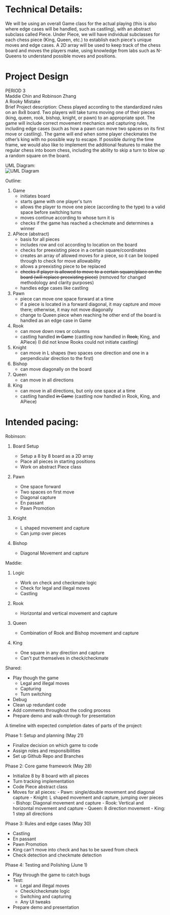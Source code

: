 
# Technical Details:

We will be using an overall Game class for the actual playing (this is also where edge cases will
be handled, such as castling), with an abstract subclass called Piece. Under Piece,
we will have individual subclasses for each chess piece (King, Queen, etc.) to establish each piece's
unique moves and edge cases. A 2D array will be used to keep track of the chess board and moves the players
make, using knowledge from labs such as N-Queens to understand possible moves and positions.

# Project Design

PERIOD 3  
Maddie Chin and Robinson Zhang  
A Rooky Mistake  
Brief Project description: Chess played according to the standardized rules on an
8x8 board. Two players will take turns moving one of their pieces (king, queen, rook,
bishop, knight, or pawn) to an appropriate spot. The game will include correct
movement mechanics and capturing rules, including edge cases (such as how a pawn can
move two spaces on its first move or castling). The game will end when some player
checkmates the other’s king with no possible way to escape. If possible during the time
frame, we would also like to implement the additional features to make the regular chess
into boom chess, including the ability to skip a turn to blow up a random square on the
board.  


UML Diagram:  
![UML Diagram](https://lucid.app/publicSegments/view/e63b292b-ff1f-427b-a795-b20ecca3c4a9/image.png)  


Outline:
1. Game
	- initiates board
	- starts game with one player's turn
	- allows the player to move one piece (according to the type) to a valid space before switching turns
	- moves continue according to whose turn it is
	- checks if the game has reached a checkmate and determines a winner
2. APiece (abstract)
	- basis for all pieces
	- includes row and col according to location on the board
	- checks for preexisting piece in a certain square/coordinates
	- creates an array of allowed moves for a piece, so it can be looped
  through to check for move allowability
	- allows a preexisting piece to be replaced  
	- ~~checks if player is allowed to move to a certain square/place on the board (will replace preexisting piece)~~ (removed for changed
	methodology and clarity purposes)
	- handles edge cases like castling
3. Pawn
	- piece can move one space forward at a time
	- if a piece is located in a forward diagonal, it may capture and move there; otherwise, it may not move diagonally
	- change to Queen piece when reaching he other end of the board is handled as an edge case in Game
4. Rook
	- can move down rows or columns
	- castling handled ~~in Game~~ (castling now handled in ~~Rook,~~ King, and APiece) (I did not know Rooks 
	could not initiate castling)
5. Knight
	- can move in L shapes (two spaces one direction and one in a perpendicular direction to the first)
6. Bishop
	- can move diagonally on the board
7. Queen
	- can move in all directions
8. King
	- can move in all directions, but only one space at a time
	- castling handled ~~in Game~~ (castling now handled in Rook, King, and APiece)

# Intended pacing:

Robinson:
1. Board Setup
   - Setup a 8 by 8 board as a 2D array
   - Place all pieces in starting positions
   - Work on abstract Piece class

2. Pawn
   - One space forward
   - Two spaces on first move
   - Diagonal capture
   - En passant
   - Pawn Promotion

3. Knight
   - L shaped movement and capture
   - Can jump over pieces

4. Bishop
   - Diagonal Movement and capture

Maddie:
1. Logic
   - Work on check and checkmate logic
   - Check for legal and illegal moves
   - Castling

2. Rook
   - Horizontal and vertical movement and capture

3. Queen
   - Combination of Rook and Bishop movement and capture

4. King
   - One square in any direction and capture
   - Can't put themselves in check/checkmate

Shared:
   - Play though the game
       - Legal and illegal moves
       - Capturing
       - Turn switching
  - Debug
  - Clean up redundant code
  - Add comments throughout the coding process
  - Prepare demo and walk-through for presentation

A timeline with expected completion dates of parts of the project:

Phase 1: Setup and planning (May 21)
  - Finalize decision on which game to code
  - Assign roles and responsibilities
  - Set up Github Repo and Branches

Phase 2: Core game framework (May 28)
  - Initialize 8 by 8 board with all pieces
  - Turn tracking implementation
  - Code Piece abstract class
  - Moves for all pieces:
    	- Pawn: single/double movement and diagonal capture
    	- Knight: L shaped movement and capture, jumping over pieces
    	- Bishop: Diagonal movement and capture
    	- Rook: Vertical and horizontal movement and capture
    	- Queen: 8 direction movement
    	- King: 1 step all directions     

Phase 3: Rules and edge cases (May 30)
  - Castling
  - En passant
  - Pawn Promotion
  - King can't move into check and has to be saved from check
  - Check detection and checkmate detection

Phase 4: Testing and Polishing (June 1)
  - Play through the game to catch bugs
  - Test:
      - Legal and illegal moves
      - Check/checkmate logic
      - Switching and capturing
      - Any UI tweaks
  - Prepare demo and presentation
